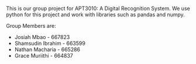 This is our group project for APT3010: A Digital Recognition System.
We use python for this project and work with libraries such as pandas
and numpy.

Group Members are:
- Josiah Mbao - 667823
- Shamsudin Ibrahim - 663599
- Nathan Macharia - 665286
- Grace Muriithi - 664837
